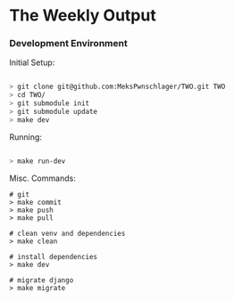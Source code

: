 # The Weekly Output

### Development Environment

Initial Setup:

```bash

> git clone git@github.com:MeksPwnschlager/TWO.git TWO
> cd TWO/
> git submodule init
> git submodule update
> make dev

```

Running:

```bash

> make run-dev

```

Misc. Commands:

```
# git
> make commit
> make push
> make pull

# clean venv and dependencies
> make clean

# install dependencies
> make dev

# migrate django
> make migrate
```

